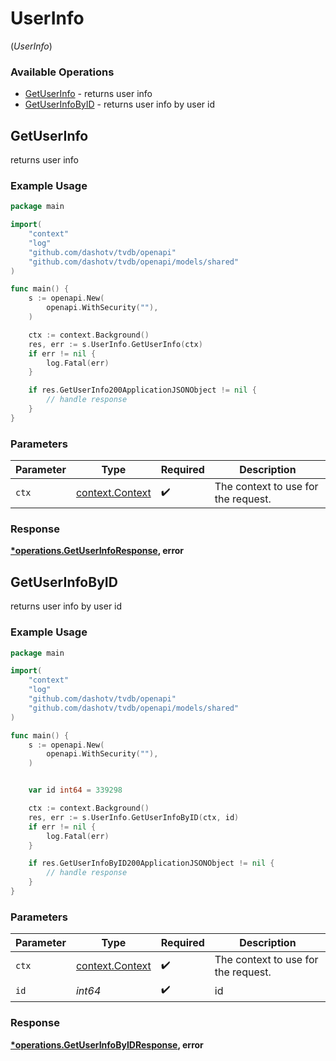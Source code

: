 # UserInfo
(*UserInfo*)

### Available Operations

* [GetUserInfo](#getuserinfo) - returns user info
* [GetUserInfoByID](#getuserinfobyid) - returns user info by user id

## GetUserInfo

returns user info

### Example Usage

```go
package main

import(
	"context"
	"log"
	"github.com/dashotv/tvdb/openapi"
	"github.com/dashotv/tvdb/openapi/models/shared"
)

func main() {
    s := openapi.New(
        openapi.WithSecurity(""),
    )

    ctx := context.Background()
    res, err := s.UserInfo.GetUserInfo(ctx)
    if err != nil {
        log.Fatal(err)
    }

    if res.GetUserInfo200ApplicationJSONObject != nil {
        // handle response
    }
}
```

### Parameters

| Parameter                                             | Type                                                  | Required                                              | Description                                           |
| ----------------------------------------------------- | ----------------------------------------------------- | ----------------------------------------------------- | ----------------------------------------------------- |
| `ctx`                                                 | [context.Context](https://pkg.go.dev/context#Context) | :heavy_check_mark:                                    | The context to use for the request.                   |


### Response

**[*operations.GetUserInfoResponse](../../models/operations/getuserinforesponse.md), error**


## GetUserInfoByID

returns user info by user id

### Example Usage

```go
package main

import(
	"context"
	"log"
	"github.com/dashotv/tvdb/openapi"
	"github.com/dashotv/tvdb/openapi/models/shared"
)

func main() {
    s := openapi.New(
        openapi.WithSecurity(""),
    )


    var id int64 = 339298

    ctx := context.Background()
    res, err := s.UserInfo.GetUserInfoByID(ctx, id)
    if err != nil {
        log.Fatal(err)
    }

    if res.GetUserInfoByID200ApplicationJSONObject != nil {
        // handle response
    }
}
```

### Parameters

| Parameter                                             | Type                                                  | Required                                              | Description                                           |
| ----------------------------------------------------- | ----------------------------------------------------- | ----------------------------------------------------- | ----------------------------------------------------- |
| `ctx`                                                 | [context.Context](https://pkg.go.dev/context#Context) | :heavy_check_mark:                                    | The context to use for the request.                   |
| `id`                                                  | *int64*                                               | :heavy_check_mark:                                    | id                                                    |


### Response

**[*operations.GetUserInfoByIDResponse](../../models/operations/getuserinfobyidresponse.md), error**

